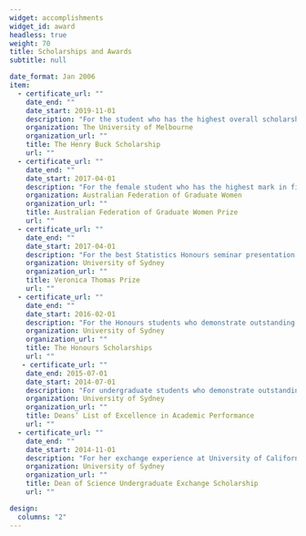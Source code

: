 ```yaml
---
widget: accomplishments
widget_id: award
headless: true
weight: 70
title: Scholarships and Awards
subtitle: null

date_format: Jan 2006
item:
  - certificate_url: ""
    date_end: ""
    date_start: 2019-11-01
    description: "For the student who has the highest overall scholarship score entering the Doctor of Philosophy for the year."
    organization: The University of Melbourne
    organization_url: ""
    title: The Henry Buck Scholarship
    url: ""
  - certificate_url: ""
    date_end: ""
    date_start: 2017-04-01
    description: "For the female student who has the highest mark in first class Honours."
    organization: Australian Federation of Graduate Women
    organization_url: ""
    title: Australian Federation of Graduate Women Prize
    url: ""
  - certificate_url: ""
    date_end: ""
    date_start: 2017-04-01
    description: "For the best Statistics Honours seminar presentation."
    organization: University of Sydney
    organization_url: ""
    title: Veronica Thomas Prize
    url: ""
  - certificate_url: ""
    date_end: ""
    date_start: 2016-02-01
    description: "For the Honours students who demonstrate outstanding academic performances."
    organization: University of Sydney
    organization_url: ""
    title: The Honours Scholarships
    url: ""
   - certificate_url: ""
    date_end: 2015-07-01
    date_start: 2014-07-01
    description: "For undergraduate students who demonstrate outstanding academic performances."
    organization: University of Sydney
    organization_url: ""
    title: Deans’ List of Excellence in Academic Performance
    url: ""
  - certificate_url: ""
    date_end: ""
    date_start: 2014-11-01
    description: "For her exchange experience at University of California, Davis and outstanding academic performance."
    organization: University of Sydney
    organization_url: ""
    title: Dean of Science Undergraduate Exchange Scholarship
    url: ""

design:
  columns: "2"
---
```

